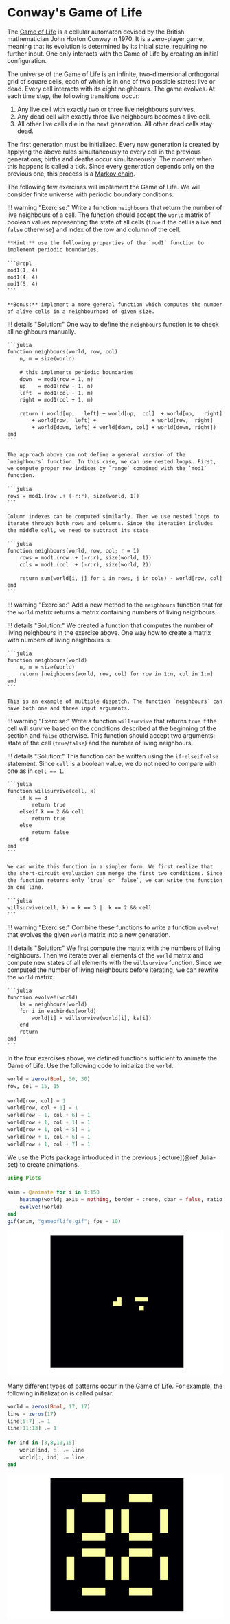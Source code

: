 # Conway's Game of Life

The [Game of Life](https://en.wikipedia.org/wiki/Conway%27s_Game_of_Life) is a cellular automaton devised by the British mathematician John Horton Conway in 1970. It is a zero-player game, meaning that its evolution is determined by its initial state, requiring no further input. One only interacts with the Game of Life by creating an initial configuration.

The universe of the Game of Life is an infinite, two-dimensional orthogonal grid of square cells, each of which is in one of two possible states: live or dead. Every cell interacts with its eight neighbours. The game evolves. At each time step, the following transitions occur:

1. Any live cell with exactly two or three live neighbours survives.
2. Any dead cell with exactly three live neighbours becomes a live cell.
3. All other live cells die in the next generation. All other dead cells stay dead.

The first generation must be initialized. Every new generation is created by applying the above rules simultaneously to every cell in the previous generations; births and deaths occur simultaneously. The moment when this happens is called a tick. Since every generation depends only on the previous one, this process is a [Markov chain](https://en.wikipedia.org/wiki/Markov_chain).

The following few exercises will implement the Game of Life. We will consider finite universe with periodic boundary conditions.

!!! warning "Exercise:"
    Write a function `neighbours` that return the number of live neighbours of a cell. The function should accept the `world` matrix of boolean values representing the state of all cells (`true` if the cell is alive and `false` otherwise) and index of the row and column of the cell.

    **Hint:** use the following properties of the `mod1` function to implement periodic boundaries.

    ```@repl
    mod1(1, 4)
    mod1(4, 4)
    mod1(5, 4)
    ```

    **Bonus:** implement a more general function which computes the number of alive cells in a neighbourhood of given size.

!!! details "Solution:"
    One way to define the `neighbours` function is to check all neighbours manually.

    ```julia
    function neighbours(world, row, col)
        n, m = size(world)

        # this implements periodic boundaries
        down  = mod1(row + 1, n)
        up    = mod1(row - 1, n)
        left  = mod1(col - 1, m)
        right = mod1(col + 1, m)

        return ( world[up,   left] + world[up,  col]  + world[up,   right]
            + world[row,  left] +                  + world[row,  right]
            + world[down, left] + world[down, col] + world[down, right])
    end
    ```

    The approach above can not define a general version of the `neighbours` function. In this case, we can use nested loops. First, we compute proper row indices by `range` combined with the `mod1` function.

    ```julia
    rows = mod1.(row .+ (-r:r), size(world, 1))
    ```

    Column indexes can be computed similarly. Then we use nested loops to iterate through both rows and columns. Since the iteration includes the middle cell, we need to subtract its state.

    ```julia
    function neighbours(world, row, col; r = 1)
        rows = mod1.(row .+ (-r:r), size(world, 1))
        cols = mod1.(col .+ (-r:r), size(world, 2))

        return sum(world[i, j] for i in rows, j in cols) - world[row, col]
    end
    ```

!!! warning "Exercise:"
    Add a new method to the `neighbours` function that for the `world` matrix returns a matrix containing numbers of living neighbours.

!!! details "Solution:"
    We created a function that computes the number of living neighbours in the exercise above. One way how to create a matrix with numbers of living neighbours is:

    ```julia
    function neighbours(world)
        n, m = size(world)
        return [neighbours(world, row, col) for row in 1:n, col in 1:m]
    end
    ```

    This is an example of multiple dispatch. The function `neighbours` can have both one and three input arguments.

!!! warning "Exercise:"
    Write a function `willsurvive` that returns `true` if the cell will survive based on the conditions described at the beginning of the section and `false` otherwise. This function should accept two arguments: state of the cell (`true`/`false`) and the number of living neighbours.

!!! details "Solution:"
    This function can be written using the `if-elseif-else` statement. Since `cell` is a boolean value, we do not need to compare with one as in `cell == 1`.

    ```julia
    function willsurvive(cell, k)
        if k == 3
            return true
        elseif k == 2 && cell
            return true
        else
            return false
        end
    end
    ```

    We can write this function in a simpler form. We first realize that the short-circuit evaluation can merge the first two conditions. Since the function returns only `true` or `false`, we can write the function on one line.

    ```julia
    willsurvive(cell, k) = k == 3 || k == 2 && cell
    ```

!!! warning "Exercise:"
    Combine these functions to write a function `evolve!` that evolves the given `world` matrix into a new generation.

!!! details "Solution:"
    We first compute the matrix with the numbers of living neighbours. Then we iterate over all elements of the `world` matrix and compute new states of all elements with the `willsurvive` function. Since we computed the number of living neighbours before iterating, we can rewrite the `world` matrix.

    ```julia
    function evolve!(world)
        ks = neighbours(world)
        for i in eachindex(world)
            world[i] = willsurvive(world[i], ks[i])
        end
        return
    end
    ```

In the four exercises above, we defined functions sufficient to animate the Game of Life. Use the following code to initialize the `world`.

```julia
world = zeros(Bool, 30, 30)
row, col = 15, 15

world[row, col] = 1
world[row, col + 1] = 1
world[row - 1, col + 6] = 1
world[row + 1, col + 1] = 1
world[row + 1, col + 5] = 1
world[row + 1, col + 6] = 1
world[row + 1, col + 7] = 1
```

We use the Plots package introduced in the previous [lecture](@ref Julia-set) to create animations.

```julia
using Plots

anim = @animate for i in 1:150
    heatmap(world; axis = nothing, border = :none, cbar = false, ratio = :equal)
    evolve!(world)
end
gif(anim, "gameoflife.gif"; fps = 10)
```

![](gameoflife.gif)

Many different types of patterns occur in the Game of Life. For example, the following initialization is called pulsar.

```julia
world = zeros(Bool, 17, 17)
line = zeros(17)
line[5:7] .= 1
line[11:13] .= 1

for ind in [3,8,10,15]
    world[ind, :] .= line
    world[:, ind] .= line
end
```

![](gameoflife_pulsar.gif)
